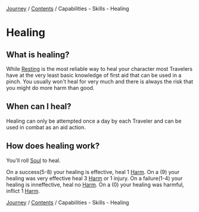 [Journey](/wiki.md) / [Contents](/wiki/index.md) / Capabilities - Skills - Healing

# Healing

## What is healing?
While [Resting](/wiki/downtime/resting.md) is the most reliable way to heal your character most Travelers have at the very least basic knowledge of first aid that can be used in a pinch. You usually won't heal for very much and there is always the risk that you might do more harm than good.

## When can I heal?
Healing can only be attempted once a day by each Traveler and can be used in combat as an aid action.

## How does healing work?
You'll roll [Soul](/wiki/character/assets/soul.md) to heal.

On a success(5-8) your healing is effective, heal 1 [Harm](/wiki/health/harm.md). On a (9) your healing was very effective heal 3 [Harm](/wiki/health/harm.md) or 1 injury.
On a failure(1-4) your healing is inneffective, heal no [Harm](/wiki/health/harm.md). On a (0) your healing was harmful, inflict 1 [Harm](/wiki/health/harm.md).

[Journey](/wiki.md) / [Contents](/wiki/index.md) / Capabilities - Skills - Healing